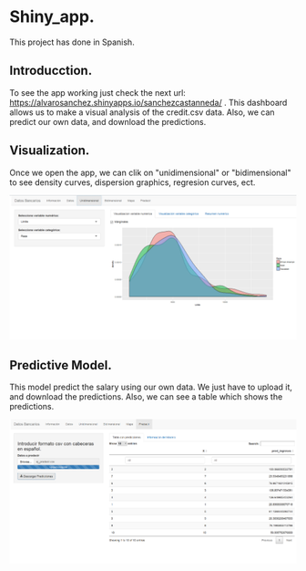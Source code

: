 # Shiny_app.

This project has done in Spanish.

## Introducction.

To see the app working just check the next url: https://alvarosanchez.shinyapps.io/sanchezcastanneda/ . This dashboard allows us to make a visual analysis of the credit.csv data. Also, we can predict our own data, and download the predictions.

## Visualization.

Once we open the app, we can clik on "unidimensional" or "bidimensional" to see density curves, dispersion graphics, regresion curves, ect. 

![Alt text](density.png?raw=true "Title")

## Predictive Model.

This model predict the salary using our own data. We just have to upload it, and download the predictions. Also, we can see a table which shows the predictions.

![Alt text](pred.png?raw=true "Title")